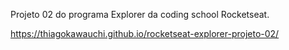 Projeto 02 do programa Explorer da coding school Rocketseat.

https://thiagokawauchi.github.io/rocketseat-explorer-projeto-02/
